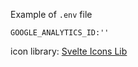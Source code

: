 Example of `.env` file

```
GOOGLE_ANALYTICS_ID:''
```

icon library: [Svelte Icons Lib](https://svelte-icons-explorer.vercel.app/)
